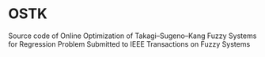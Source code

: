 # OSTK
Source code of Online Optimization of Takagi–Sugeno–Kang Fuzzy Systems for Regression Problem
Submitted to IEEE Transactions on Fuzzy Systems
